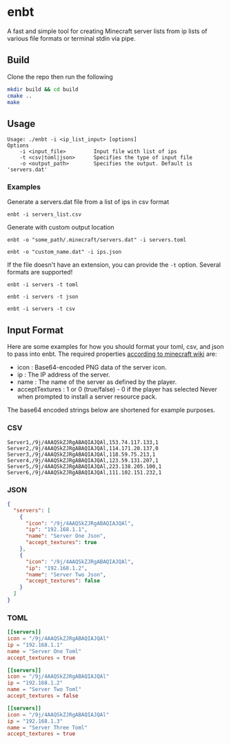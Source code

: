 # enbt
A fast and simple tool for creating Minecraft server lists from ip lists of various file formats or terminal stdin via pipe.


## Build
Clone the repo then run the following
```sh
mkdir build && cd build
cmake ..
make
```


## Usage
```
Usage: ./enbt -i <ip_list_input> [options]
Options
	-i <input_file>			Input file with list of ips
	-t <csv|toml|json>		Specifies the type of input file
	-o <output_path>		Specifies the output. Default is 'servers.dat'
```

### Examples
Generate a servers.dat file from a list of ips in csv format
```
enbt -i servers_list.csv
```
Generate with custom output location
```
enbt -o "some_path/.minecraft/servers.dat" -i servers.toml
```
```
enbt -o "custom_name.dat" -i ips.json
```
If the file doesn't have an extension, you can provide the `-t` option.
Several formats are supported!
```
enbt -i servers -t toml
```
```
enbt -i servers -t json
``` 
```
enbt -i servers -t csv
```

## Input Format
Here are some examples for how you should format your toml, csv, and json to pass into enbt.
The required properties [according to minecraft wiki](https://minecraft.wiki/w/Servers.dat_format) are:

- icon			: Base64-encoded PNG data of the server icon.
- ip 			: The IP address of the server.
- name 		 	: The name of the server as defined by the player.
- acceptTextures 	: 1 or 0 (true/false) - 0 if the player has selected Never when prompted to install a server resource pack.

The base64 encoded strings below are shortened for example purposes.

### CSV
```csv
Server1,/9j/4AAQSkZJRgABAQIAJQAl,153.74.117.133,1
Server2,/9j/4AAQSkZJRgABAQIAJQAl,114.171.20.137,0
Server3,/9j/4AAQSkZJRgABAQIAJQAl,118.59.75.213,1
Server4,/9j/4AAQSkZJRgABAQIAJQAl,123.59.131.207,1
Server5,/9j/4AAQSkZJRgABAQIAJQAl,223.138.205.100,1
Server6,/9j/4AAQSkZJRgABAQIAJQAl,111.102.151.232,1
```
### JSON
```json
{
  "servers": [
    {
      "icon": "/9j/4AAQSkZJRgABAQIAJQAl",
      "ip": "192.168.1.1",
      "name": "Server One Json",
      "accept_textures": true
    },
    {
      "icon": "/9j/4AAQSkZJRgABAQIAJQAl",
      "ip": "192.168.1.2",
      "name": "Server Two Json",
      "accept_textures": false
    }
  ]
}
```
### TOML
```toml
[[servers]]
icon = "/9j/4AAQSkZJRgABAQIAJQAl"
ip = "192.168.1.1"
name = "Server One Toml"
accept_textures = true

[[servers]]
icon = "/9j/4AAQSkZJRgABAQIAJQAl"
ip = "192.168.1.2"
name = "Server Two Toml"
accept_textures = false

[[servers]]
icon = "/9j/4AAQSkZJRgABAQIAJQAl"
ip = "192.168.1.3"
name = "Server Three Toml"
accept_textures = true
```
